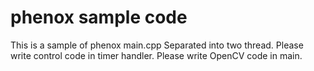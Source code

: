 # phenox sample code
This is a sample of phenox main.cpp
Separated into two thread.
Please write control code in timer handler.
Please write OpenCV code in main.
